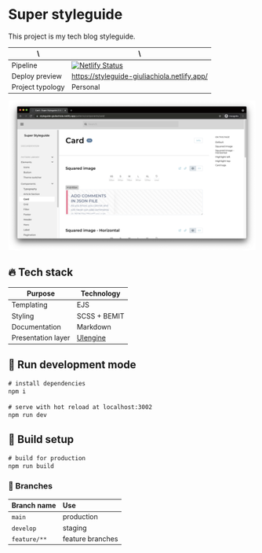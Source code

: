 # Super styleguide

This project is my tech blog styleguide.

| \                | \                                                                                                                                                                            |
|------------------|------------------------------------------------------------------------------------------------------------------------------------------------------------------------------|
| Pipeline         | [![Netlify Status](https://api.netlify.com/api/v1/badges/ef4e02ee-909c-4030-906d-8e58c79a7695/deploy-status)](https://app.netlify.com/sites/styleguide-giuliachiola/deploys) |
| Deploy preview   | https://styleguide-giuliachiola.netlify.app/                                                                                                                                 |
| Project typology | Personal                                                                                                                                                                     |

![project preview](docs/project-preview.png)

## 🔥 Tech stack

| Purpose            | Technology                                            |
|--------------------|-------------------------------------------------------|
| Templating         | EJS                                                   |
| Styling            | SCSS + BEMIT                                          |
| Documentation      | Markdown                                              |
| Presentation layer | [UIengine](https://github.com/dennisreimann/uiengine) |

## 🌊 Run development mode

```shell
# install dependencies
npm i

# serve with hot reload at localhost:3002
npm run dev
```

## 🧳 Build setup

```shell
# build for production
npm run build
```

<!--
## 📚 Project documentation
-->

### 🌿 Branches

| Branch name  | Use              |
|:-------------|:-----------------|
| `main`       | production       |
| `develop`    | staging          |
| `feature/**` | feature branches |
